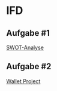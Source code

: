 # IFD

## Aufgabe #1
<a href="https://github.com/boerena/IFD/blob/main/Interface%20Design.png"> SWOT-Analyse </a>

## Aufgabe #2
<a href="https://github.com/boerena/IFD/blob/main/Prototype1.pdf">  Wallet Project </a>
